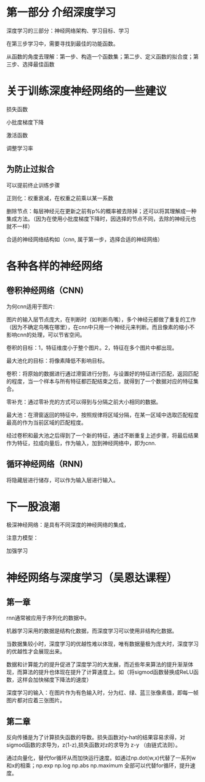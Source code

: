 # 第一部分 介绍深度学习
深度学习的三部分：神经网络架构、学习目标、学习

在第三步学习中，需要寻找到最佳的功能函数。

从函数的角度去理解：第一步、构造一个函数集；第二步、定义函数的拟合度；第三步、选择最佳函数
# 关于训练深度神经网络的一些建议
损失函数

小批度梯度下降

激活函数

调整学习率


## 为防止过拟合
可以提前终止训练步骤

正则化：权重衰减，在权重之前乘以某一系数

删除节点：每层神经元在更新之前有p%的概率被去除掉；还可以将其理解成一种集成方法。（因为在使用小批度梯度下降时，因选择的节点不同，去除的神经元也就不一样）

合适的神经网络结构如（cnn, 属于第一步，选择合适的神经网络）
# 各种各样的神经网络
## 卷积神经网络（CNN)
为何cnn适用于图片:

图片的输入层节点庞大，在判断时（如判断鸟嘴），多个神经元都做了重复的工作（因为不确定鸟嘴在哪里），在cnn中只用一个神经元来判断。而且像素的缩小不影响cnn的处理，可以节省空间。

卷积的目标：1，特征维度小于整个图片。2，特征在多个图片中都出现。

最大池化的目标：将像素降低不影响目标。

卷积：将原始的数据进行通过滑窗进行分割，与设置好的特征进行匹配，返回匹配的程度，当一个样本与所有特征都匹配结束之后，就得到了一个数据对应的特征集合。

零补充：通过零补充的方式可以得到与分隔之前大小相同的数据。

最大池：在滑窗返回的特征中，按照规律将区域分隔，在某一区域中选取匹配程度最高的作为当前区域的匹配程度。

经过卷积和最大池之后得到了一个新的特征，通过不断重复上述步骤，将最后结果作为特征，拉成向量后，作为输入，加到神经网络中，即为cnn.

## 循环神经网络（RNN)
将隐藏层进行储存，可以作为输入层进行输入。

# 下一股浪潮
极深神经网络：是具有不同深度的神经网络的集成，

注意力模型：

加强学习
# 神经网络与深度学习（吴恩达课程）
## 第一章
rnn通常被应用于序列化的数据中。

机器学习采用的数据是结构化数据，而深度学习可以使用非结构化数据。

当数据集较小时，深度学习的优越性难以体现，唯有数据量极为庞大时，深度学习的优越性才会展现出来。

数据和计算能力的提升促进了深度学习的大发展，而近些年来算法的提升渐渐体现，而算法的提升也体现在提升了计算速度上。如（将sigmod函数替换成ReLU函数，这样会加快梯度下降法的速度）

深度学习的输入：在图片作为有色输入时，分为红、绿、蓝三张像素值，即每一帧图片都对应着三张图片。
## 第二章
反向传播是为了计算损失函数的导数。损失函数对y-hat的结果容易求得，对sigmod函数的求导为，z(1-z),损失函数对z的求导为 z-y （由链式法则）。

通过向量化，替代for循环从而加快运行速度。如通过np.dot(w,x)代替了一系列w和x的相乘；np.exp np.log np.abs np.maximum 全部可以代替for循环，提升速度。



